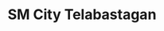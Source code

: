 ---
title: "SM City Telabastagan"
url: /san-fernando/sm-city-telabastagan/
shop: Einkaufszentrum
---